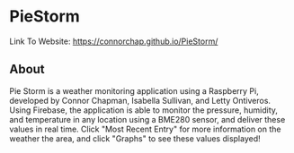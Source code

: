 # PieStorm

Link To Website: https://connorchap.github.io/PieStorm/

## About
Pie Storm is a weather monitoring application using a Raspberry Pi, developed by Connor Chapman, Isabella Sullivan, and Letty Ontiveros. Using Firebase, the application is able to monitor the pressure, humidity, and temperature in any location using a BME280 sensor, and deliver these values in real time. Click "Most Recent Entry" for more information on the weather the area, and click "Graphs" to see these values displayed!
